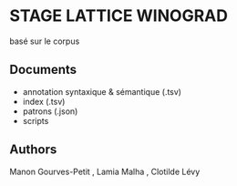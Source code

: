 # STAGE LATTICE WINOGRAD
basé sur le corpus 




## Documents

+ annotation syntaxique & sémantique (.tsv)
+ index (.tsv)
+ patrons (.json)
+ scripts 
## Authors

 Manon Gourves-Petit
,
 Lamia Malha
,
 Clotilde Lévy



